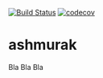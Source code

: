[![Build Status](https://travis-ci.org/AlekseyShmurak/ashmurak.svg?branch=master)](https://travis-ci.org/AlekseyShmurak/ashmurak)
[![codecov](https://codecov.io/gh/AlekseyShmurak/ashmurak/branch/master/graph/badge.svg)](https://codecov.io/gh/AlekseyShmurak/ashmurak)


# ashmurak


Bla Bla Bla